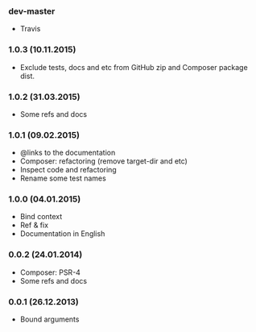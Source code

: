 ### dev-master

* Travis

### 1.0.3 (10.11.2015)

* Exclude tests, docs and etc from GitHub zip and Composer package dist.

### 1.0.2 (31.03.2015)

* Some refs and docs

### 1.0.1 (09.02.2015)

* @links to the documentation
* Composer: refactoring (remove target-dir and etc)
* Inspect code and refactoring
* Rename some test names

### 1.0.0 (04.01.2015)

* Bind context
* Ref & fix
* Documentation in English

### 0.0.2 (24.01.2014)

* Composer: PSR-4
* Some refs and docs

### 0.0.1 (26.12.2013)

* Bound arguments
